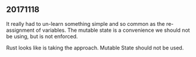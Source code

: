 20171118
---------

It really had to un-learn something simple and so common as
the re-assignment of variables. The mutable state is a
convenience we should not be using, but is not enforced.

Rust looks like is taking the approach. Mutable State should
not be used.

